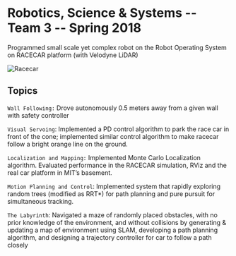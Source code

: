 # Robotics, Science & Systems -- Team 3 -- Spring 2018
Programmed small scale yet complex robot on the Robot Operating System on RACECAR platform (with Velodyne LiDAR)

![Racecar](assets/images/about/team_photo.jpg=250x250)

## Topics 

``Wall Following:`` Drove autonomously 0.5 meters away from a given wall with safety controller

``Visual Servoing``: Implemented a PD control algorithm to park the race car in front of the cone; 
  implemented similar control algorithm to make racecar follow a bright orange line on the ground.

``Localization and Mapping:`` Implemented Monte Carlo Localization algorithm. Evaluated performance in the RACECAR simulation, RViz and the real car platform in MIT’s basement.

``Motion Planning and Control``: Implemented system that rapidly exploring random trees
  (modified as RRT*) for path planning and pure pursuit for simultaneous tracking.

``The Labyrinth``: Navigated a maze of randomly placed obstacles, with no prior knowledge of the environment, and without collisions by generating & updating a map of environment using SLAM, developing a path planning algorithm, and designing a trajectory controller for car to follow a path closely
